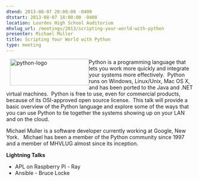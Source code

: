 ```yaml
---
dtend: 2013-08-07 20:00:00 -0400
dtstart: 2013-08-07 18:00:00 -0400
location: Lourdes High School Auditorium
mhvlug_url: /meetings/2013/scripting-your-world-with-python
presenter: Michael Muller
title: Scripting Your World with Python
type: meeting
---
```



<img alt="python-logo" src="http://www.python.org/images/python-logo.gif" style="width: 211px; height: 71px; float: left; padding-left: 10px; " />Python is a programming language that lets you work more quickly and integrate your systems more effectively.  Python runs on Windows, Linux/Unix, Mac OS X, and has been ported to the Java and .NET virtual machines.  Python is free to use, even for commercial products, because of its OSI-approved open source license.  This talk will provide a basic overview of the Python language and explore some of the ways that you can use Python to tie together the systems showing up on your LAN and on the cloud.

Michael Muller is a software developer currently working at Google, New York.   Michael has been a member of the Python community since 1997 and a member of MHVLUG almost since its inception.

**Lightning Talks**
- APL on Raspberry Pi - Ray
- Ansible - Bruce Locke